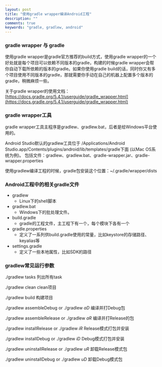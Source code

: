 ```yaml
---
layout: post
title: "使用gradle wrapper编译Android工程"
description: ""
comments: true
keywords: "gradle, gradlew, android"
---
```


### gradle wrapper 与 gradle
使用gradle wrapper是gradle官方推荐的build方式，使用gradle wrapper的一个好处就是每个项目可以依赖不同版本的gradle，构建的时候gradle wrapper会帮你自动下载所依赖的版本的gradle。如果你使用gradle build的话，同时你又有多个项目使用不同版本的gradle，那就需要你手动在自己的机器上配置多个版本的gradle，稍微麻烦一些。

关于gradle wrapper的使用文档：[https://docs.gradle.org/5.4.1/userguide/gradle_wrapper.html](https://docs.gradle.org/5.4.1/userguide/gradle_wrapper.html)

### gradle wrapper工具
gradle wrapper工具主程序是gradlew、gradlew.bat，后者是给Windows平台使用的。

Android Studio默认的gradlew工具位于 /Applications/Android Studio.app/Contents/plugins/android/lib/templates/gradle下面 (以Mac OS系统为例)。
包括文件：gradlew、gradlew.bat、gradle-wrapper.jar、gradle-wrapper.properties

使用gradlew编译工程的时候，gradle包安装这个位置：~/.gradle/wrapper/dists

### Android工程中的相关gradle文件
- gradlew
  - Linux下的shell脚本
- gradlew.bat
  - Windows下的批处理文件。
- build.gradle
  - gradle的工程文件，主工程下有一个，每个模块下各有一个
- gradle.properties
  - 定义了一系列供build.gradle使用的常量，比如keystore的存储路径、keyalias等
- settings.gradle
  - 定义了一些本地属性，比如SDK的路径

### gradlew常见运行参数
./gradlew tasks 列出所有task

./gradlew clean  clean项目

./gradlew build  构建项目

./gradlew assembleDebug    or ./gradlew *aD*   编译并打Debug包

./gradlew assembleRelease  or ./gradlew *aR*   编译并打Release的包

./gradlew installRelease   or ./gradlew *iR*   Release模式打包并安装

./gradlew installDebug     or ./gradlew *iD*   Debug模式打包并安装

./gradlew uninstallRelease or ./gradlew *uR*   卸载Release模式包

./gradlew uninstallDebug   or ./gradlew *uD*   卸载Debug模式包




